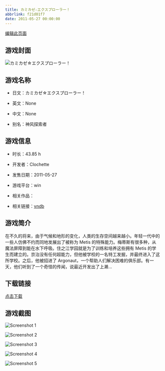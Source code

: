 ```yaml
---
title: カミカゼ☆エクスプローラー！
abbrlink: f21d01f7
date: 2011-05-27 00:00:00
---
```

[编辑此页面](https://github.com/ACG-3/ADV3-source/blob/main/source/_posts/games/%E3%82%AB%E3%83%9F%E3%82%AB%E3%82%BC%E2%98%86%E3%82%A8%E3%82%AF%E3%82%B9%E3%83%97%E3%83%AD%E3%83%BC%E3%83%A9%E3%83%BC%EF%BC%81.md)

## 游戏封面

![カミカゼ☆エクスプローラー！](https://pan.timero.xyz/d/onedrive/img_lib_001/%E3%82%AB%E3%83%9F%E3%82%AB%E3%82%BC%E2%98%86%E3%82%A8%E3%82%AF%E3%82%B9%E3%83%97%E3%83%AD%E3%83%BC%E3%83%A9%E3%83%BC%EF%BC%81_cover.avif)


## 游戏名称

- 日文：カミカゼ☆エクスプローラー！
- 英文：None
- 中文：None

- 别名：神风探索者


## 游戏信息

- 时长：43.85 h
- 开发者：Clochette
- 发售日期：2011-05-27
- 游戏平台：win
- 相关作品：

- 相关链接：[vndb](https://vndb.org/v4942)


## 游戏简介

在不久的将来，由于气候和地形的变化，人类的生存空间越来越小。年轻一代中的一些人仿佛不约而同地发展出了被称为 Metis 的特殊能力。梅蒂斯有很多种，从魔法屏障到能在水下呼吸。住之江学园就是为了训练和培养这些拥有 Metis 的学生而建立的。京治没有任何超能力，但他被学校的一名特工发掘，并最终进入了这所学校。之后，他被招进了 Argonaut，一个帮助人们解决困难的俱乐部。有一天，他们听到了一个奇怪的传闻，说最近开发出了上濑...




## 下载链接

[点击下载](https://pan.timero.xyz/onedrive/adv_lib_001/%E3%82%AB%E3%83%9F%E3%82%AB%E3%82%BC%E2%98%86%E3%82%A8%E3%82%AF%E3%82%B9%E3%83%97%E3%83%AD%E3%83%BC%E3%83%A9%E3%83%BC%EF%BC%81)


## 游戏截图


![Screenshot 1](https://pan.timero.xyz/d/onedrive/img_lib_001/%E3%82%AB%E3%83%9F%E3%82%AB%E3%82%BC%E2%98%86%E3%82%A8%E3%82%AF%E3%82%B9%E3%83%97%E3%83%AD%E3%83%BC%E3%83%A9%E3%83%BC%EF%BC%81_Screenshot_1.avif)

![Screenshot 2](https://pan.timero.xyz/d/onedrive/img_lib_001/%E3%82%AB%E3%83%9F%E3%82%AB%E3%82%BC%E2%98%86%E3%82%A8%E3%82%AF%E3%82%B9%E3%83%97%E3%83%AD%E3%83%BC%E3%83%A9%E3%83%BC%EF%BC%81_Screenshot_2.avif)

![Screenshot 3](https://pan.timero.xyz/d/onedrive/img_lib_001/%E3%82%AB%E3%83%9F%E3%82%AB%E3%82%BC%E2%98%86%E3%82%A8%E3%82%AF%E3%82%B9%E3%83%97%E3%83%AD%E3%83%BC%E3%83%A9%E3%83%BC%EF%BC%81_Screenshot_3.avif)

![Screenshot 4](https://pan.timero.xyz/d/onedrive/img_lib_001/%E3%82%AB%E3%83%9F%E3%82%AB%E3%82%BC%E2%98%86%E3%82%A8%E3%82%AF%E3%82%B9%E3%83%97%E3%83%AD%E3%83%BC%E3%83%A9%E3%83%BC%EF%BC%81_Screenshot_4.avif)

![Screenshot 5](https://pan.timero.xyz/d/onedrive/img_lib_001/%E3%82%AB%E3%83%9F%E3%82%AB%E3%82%BC%E2%98%86%E3%82%A8%E3%82%AF%E3%82%B9%E3%83%97%E3%83%AD%E3%83%BC%E3%83%A9%E3%83%BC%EF%BC%81_Screenshot_5.avif)

